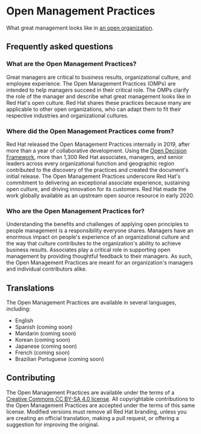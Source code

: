# Open Management Practices

What great management looks like in [an open organization](https://github.com/open-organization-ambassadors/open-org-definition).

## Frequently asked questions

### What are the Open Management Practices?
Great managers are critical to business results, organizational culture, and employee experience. The Open Management Practices (OMPs) are intended to help managers succeed in their critical role. The OMPs clarify the role of the manager and describe what great management looks like in Red Hat's open culture. Red Hat shares these practices because many are applicable to other open organizations, who can adapt them to fit their respective industries and organizational cultures.

### Where did the Open Management Practices come from?
Red Hat released the Open Management Practices internally in 2019, after more than a year of collaborative development. Using the [Open Decision Framework](https://github.com/red-hat-people-team/open-decision-framework), more than 1,300 Red Hat associates, managers, and senior leaders across every organizational function and geographic region contributed to the discovery of the practices and created the document's initial release. The Open Management Practices underscore Red Hat's commitment to delivering an exceptional associate experience, sustaining open culture, and driving innovation for its customers. Red Hat made the work globally available as an upstream open source resource in early 2020.

### Who are the Open Management Practices for?
Understanding the benefits and challenges of applying open principles to people management is a responsibility everyone shares. Managers have an enormous impact on people's experience of an organizational culture and the way that culture contributes to the organization's ability to achieve business results. Associates play a critical role in supporting open management by providing thoughtful feedback to their managers. As such, the Open Management Practices are meant for an organization's managers and individual contributors alike.

## Translations
The Open Management Practices are available in several languages, including:

- English
- Spanish (coming soon)
- Mandarin (coming soon)
- Korean (coming soon)
- Japanese (coming soon)
- French (coming soon)
- Brazilian Portuguese (coming soon)

## Contributing

The Open Management Practices are available under the terms of a [Creative Commons CC BY-SA 4.0 license](http://creativecommons.org/licenses/by-sa/4.0/). All copyrightable contributions to the Open Management Practices are accepted under the terms of this same license. Modified versions must remove all Red Hat branding, unless you are creating an official translation, making a pull request, or offering a suggestion for improving the original.